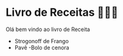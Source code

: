 

 # Livro de Receitas 👨🏻‍🍳 

Olá bem vindo ao livro de Receita 

 - Strogonoff de Frango
 - Pavê
 -Bolo de cenora
